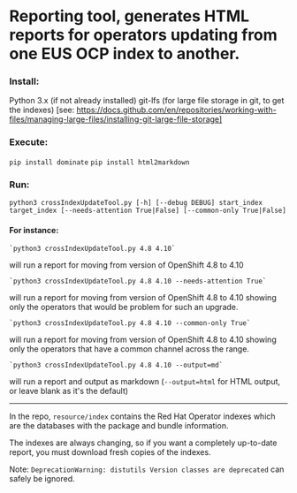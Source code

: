 # Reporting tool, generates HTML reports for operators updating from one EUS OCP index to another.

### Install: 

Python 3.x (if not already installed)
git-lfs (for large file storage in git, to get the indexes)
[see: https://docs.github.com/en/repositories/working-with-files/managing-large-files/installing-git-large-file-storage]

### Execute:

`pip install dominate`
`pip install html2markdown`

### Run:

`python3 crossIndexUpdateTool.py [-h] [--debug DEBUG] start_index target_index [--needs-attention True|False] [--common-only True|False]`

#### For instance:

    `python3 crossIndexUpdateTool.py 4.8 4.10`

will run a report for moving from version of OpenShift 4.8 to 4.10

    `python3 crossIndexUpdateTool.py 4.8 4.10 --needs-attention True`

will run a report for moving from version of OpenShift 4.8 to 4.10 showing only the operators that would be problem for such an upgrade.

    `python3 crossIndexUpdateTool.py 4.8 4.10 --common-only True`

will run a report for moving from version of OpenShift 4.8 to 4.10 showing only the operators that have a common channel across the range.

    `python3 crossIndexUpdateTool.py 4.8 4.10 --output=md`

will run a report and output as markdown (`--output=html` for HTML output, or leave blank as it's the default)

---
In the repo, `resource/index` contains the Red Hat Operator indexes which are
the databases with the package and bundle information.

The indexes are always changing, so if you want a completely up-to-date report,
you must download fresh copies of the indexes.

Note: `DeprecationWarning: distutils Version classes are deprecated` can safely be ignored. 
